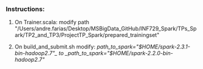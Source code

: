 ### Instructions:

1) On Trainer.scala: modify path "/Users/andre.farias/Desktop/MSBigData_GitHub/INF729_Spark/TPs_Spark/TP2_and_TP3/ProjectTP_Spark/prepared_trainingset"

2) On build_and_submit.sh modify:   _path_to_spark="$HOME/spark-2.3.1-bin-hadoop2.7"_ to _path_to_spark="$HOME/spark-2.2.0-bin-hadoop2.7"_

